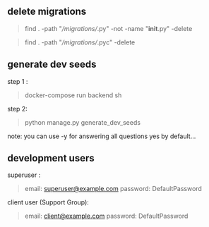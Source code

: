## delete migrations
> find . -path "*/migrations/*.py" -not -name "__init__.py" -delete

> find . -path "*/migrations/*.pyc"  -delete

## generate dev seeds
step 1 :
> docker-compose run backend sh

step 2:
> python manage.py generate_dev_seeds

note: you can use -y for answering all questions yes by default...

## development users

superuser :
> email: superuser@example.com
> password: DefaultPassword

client user (Support Group):
> email: client@example.com
> password: DefaultPassword
